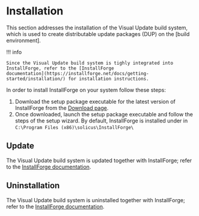 # Installation

This section addresses the installation of the Visual Update build system, which is used to create
distributable update packages (DUP) on the [build environment].

!!! info

    Since the Visual Update build system is tighly integrated into InstallForge, refer to the [InstallForge
    documentation](https://installforge.net/docs/getting-started/installation/) for installation instructions.

In order to install InstallForge on your system follow these steps:

1. Download the setup package executable for the latest version of InstallForge from the
   [Download page](https://installforge.net/download).
1. Once downloaded, launch the setup package executable and follow the steps of the setup wizard.
   By default, InstallForge is installed under in `C:\Program Files (x86)\solicus\InstallForge\`

## Update

The Visual Update build system is updated together with InstallForge;
refer to the [InstallForge documentation](https://installforge.net/docs/getting-started/installation/#update).

## Uninstallation

The Visual Update build system is uninstalled together with InstallForge;
refer to the [InstallForge documentation](https://installforge.net/docs/getting-started/installation/#uninstallation).
